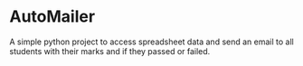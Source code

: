# AutoMailer
A simple python project to access spreadsheet data and send an email to all students with their marks and if they passed or failed.

